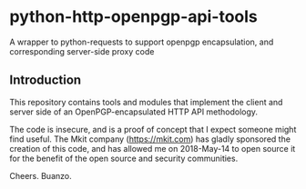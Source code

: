 # python-http-openpgp-api-tools
A wrapper to python-requests to support openpgp encapsulation, and corresponding server-side proxy code

## Introduction

This repository contains tools and modules that implement the client and
server side of an OpenPGP-encapsulated HTTP API methodology.

The code is insecure, and is a proof of concept that I expect someone might
find useful. The Mkit company (https://mkit.com) has gladly sponsored the
creation of this code, and has allowed me on 2018-May-14 to open source it
for the benefit of the open source and security communities.

Cheers.
Buanzo.
